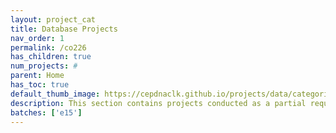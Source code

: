 ```yaml
---
layout: project_cat
title: Database Projects
nav_order: 1
permalink: /co226
has_children: true
num_projects: #
parent: Home
has_toc: true
default_thumb_image: https://cepdnaclk.github.io/projects/data/categories/co226/thumbnail.jpg
description: This section contains projects conducted as a partial requirement to complete the course CO226 - Database Systems. Usually, these projects are conducted by groups of 3 students. The course focuses on database systems and students are required to develop a database management system for the project
batches: ['e15']
---
```

